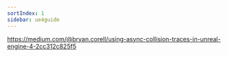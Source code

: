 ```yaml
---
sortIndex: 1
sidebar: ue4guide
---
```


<https://medium.com/@bryan.corell/using-async-collision-traces-in-unreal-engine-4-2cc312c825f5>
